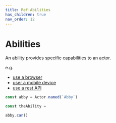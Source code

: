 ```yaml
---
title: Ref:Abilities
has_children: true
nav_order: 12
---
```


# Abilities

An ability provides specific capabilities to an actor.

e.g.

- [use a browser](../reference/web_and_mobile/ABILITIES.md)
- [user a mobile device](../reference/web_and_mobile/ABILITIES.md)
- [use a rest API](../reference/rest/ABILITIES.md)

````typescript
const abby = Actor.named(`Abby`)

const theAbility = 

abby.can()
````

